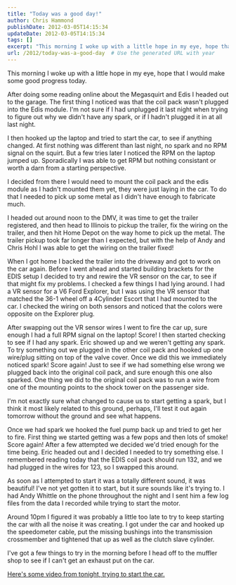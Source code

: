 ```yaml
---
title: "Today was a good day!"
author: Chris Hammond
publishDate: 2012-03-05T14:15:34
updateDate: 2012-03-05T14:15:34
tags: []
excerpt: "This morning I woke up with a little hope in my eye, hope that I would make some good progress today. After doing some reading online about the Megasquirt and Edis I headed out to the garage. The first thing I noticed was that the coil pack wasn't plugged into the Edis module. I'm not sure if I had unplugged it last night when trying to figure out why we didn't have any spark, or if I hadn't plugged it in at all last night. I then hooked up the laptop and tried to start the car, to see if anything changed. At first nothing was different than last night, no spark and no RPM signal on the squirt. But a few tries later I noticed the RPM on the laptop jumped up. Sporadically I was able to get RPM but nothing consistant or worth a darn from a starting perspective. I decided from there I would need to mount the coil pack and the edis module as I hadn't mounted them yet, they were just laying in the car. To do that I needed to pick up some metal as I didn't have enough to fabricate much. I headed out around noon to the DMV, it was time to get the trailer registered, and then head to Illinois to pickup the trailer, fix the wiring on the trailer, and then hit Home Depot on the way home to pick up the metal. The trailer pickup took far longer than I expected, but with the help of Andy and Chris Hohl I was able to get the wiring on the trailer fixed! When I got home I backed the trailer into the driveway and got to work on the car again. Before I went ahead and started building brackets for the EDIS setup I decided to try and rewire the VR sensor on the car, to see if that might fix my problems. I checked a few things I had lying around. I had a VR sensor for a V6 Ford Explorer, but I was using the VR sensor that matched the 36-1 wheel off a 4Cylinder Escort that I had mounted to the car. I checked the wiring on both sensors and noticed that the colors were opposite on the Explorer plug. After swapping out the VR sensor wires I went to fire the car up, sure enough I had a full RPM signal on the laptop! Score! I then started checking to see if I had any spark. Eric showed up and we weren't getting any spark. To try something out we plugged in the other coil pack and hooked up one wire/plug sitting on top of the valve cover. Once we did this we immediately noticed spark! Score again! Just to see if we had something else wrong we plugged back into the original coil pack, and sure enough this one also sparked. One thing we did to the original coil pack was to run a wire from one of the mounting points to the shock tower on the passenger side. I'm not exactly sure what changed to cause us to start getting a spark, but I think it most likely related to this ground, perhaps, I'll test it out again tomorrow without the ground and see what happens. Once we had spark we hooked the fuel pump back up and tried to get her to fire. First thing we started getting was a few pops and then lots of smoke! Score again! After a few attempted we decided we'd tried enough for the time being. Eric headed out and I decided I needed to try something else. I remembered reading today that the EDIS coil pack should run 132, and we had plugged in the wires for 123, so I swapped this around. As soon as I attempted to start it was a totally different sound, it was beautiful! I've not yet gotten it to start, but it sure sounds like it's trying to. I had Andy Whittle on the phone throughout the night and I sent him a few log files from the data I recorded while trying to start the motor. Around 10pm I figured it was probably a little too late to try to keep starting the car with all the noise it was creating. I got under the car and hooked up the speedometer cable, put the missing bushings into the transmission crossmember and tightened that up as well as the clutch slave cylinder. I've got a few things to try in the morning before I head off to the muffler shop to see if I can't get an exhaust put on the car. Here's some video from tonight, trying to..."
url: /2012/today-was-a-good-day  # Use the generated URL with year
---
```

<p>This morning I woke up with a little hope in my eye, hope that I would make some good progress today.</p> <p>After doing some reading online about the Megasquirt and Edis I headed out to the garage. The first thing I noticed was that the coil pack wasn't plugged into the Edis module. I'm not sure if I had unplugged it last night when trying to figure out why we didn't have any spark, or if I hadn't plugged it in at all last night.</p> <p>I then hooked up the laptop and tried to start the car, to see if anything changed. At first nothing was different than last night, no spark and no RPM signal on the squirt. But a few tries later I noticed the RPM on the laptop jumped up. Sporadically I was able to get RPM but nothing consistant or worth a darn from a starting perspective.</p> <p>I decided from there I would need to mount the coil pack and the edis module as I hadn't mounted them yet, they were just laying in the car. To do that I needed to pick up some metal as I didn't have enough to fabricate much.</p> <p>I headed out around noon to the DMV, it was time to get the trailer registered, and then head to Illinois to pickup the trailer, fix the wiring on the trailer, and then hit Home Depot on the way home to pick up the metal. The trailer pickup took far longer than I expected, but with the help of Andy and Chris Hohl I was able to get the wiring on the trailer fixed!</p> <p>When I got home I backed the trailer into the driveway and got to work on the car again. Before I went ahead and started building brackets for the EDIS setup I decided to try and rewire the VR sensor on the car, to see if that might fix my problems. I checked a few things I had lying around. I had a VR sensor for a V6 Ford Explorer, but I was using the VR sensor that matched the 36-1 wheel off a 4Cylinder Escort that I had mounted to the car. I checked the wiring on both sensors and noticed that the colors were opposite on the Explorer plug.</p> <p>After swapping out the VR sensor wires I went to fire the car up, sure enough I had a full RPM signal on the laptop! Score! I then started checking to see if I had any spark. Eric showed up and we weren't getting any spark. To try something out we plugged in the other coil pack and hooked up one wire/plug sitting on top of the valve cover. Once we did this we immediately noticed spark! Score again! Just to see if we had something else wrong we plugged back into the original coil pack, and sure enough this one also sparked. One thing we did to the original coil pack was to run a wire from one of the mounting points to the shock tower on the passenger side.</p> <p>I'm not exactly sure what changed to cause us to start getting a spark, but I think it most likely related to this ground, perhaps, I'll test it out again tomorrow without the ground and see what happens.</p> <p>Once we had spark we hooked the fuel pump back up and tried to get her to fire. First thing we started getting was a few pops and then lots of smoke! Score again! After a few attempted we decided we'd tried enough for the time being. Eric headed out and I decided I needed to try something else. I remembered reading today that the EDIS coil pack should run 132, and we had plugged in the wires for 123, so I swapped this around.</p> <p>As soon as I attempted to start it was a totally different sound, it was beautiful! I've not yet gotten it to start, but it sure sounds like it's trying to. I had Andy Whittle on the phone throughout the night and I sent him a few log files from the data I recorded while trying to start the motor.</p> <p>Around 10pm I figured it was probably a little too late to try to keep starting the car with all the noise it was creating. I got under the car and hooked up the speedometer cable, put the missing bushings into the transmission crossmember and tightened that up as well as the clutch slave cylinder.</p> <p>I've got a few things to try in the morning before I head off to the muffler shop to see if I can't get an exhaust put on the car.</p> <p><a href="https://www.project240z.com/tabid/54/itemid/29/Trying-to-start-the-car.aspx">Here's some video from tonight, trying to start the car.</a></p>
